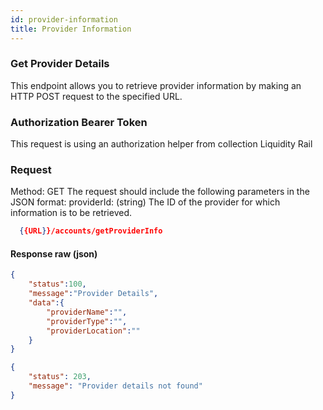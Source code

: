 ```yaml
---
id: provider-information
title: Provider Information
---
```




### Get Provider Details
This endpoint allows you to retrieve provider information by making an HTTP POST request to the specified URL.

### Authorization Bearer Token
This request is using an authorization helper from collection Liquidity Rail

### Request
Method: GET
The request should include the following parameters in the JSON format:
providerId: (string) The ID of the provider for which information is to be retrieved.

```json
  {{URL}}/accounts/getProviderInfo
```

#### Response raw (json)
```json
{
    "status":100,
    "message":"Provider Details",
    "data":{
        "providerName":"",
        "providerType":"",
        "providerLocation":""
    }
}
```
```json
{
    "status": 203,
    "message": "Provider details not found"
}
```
